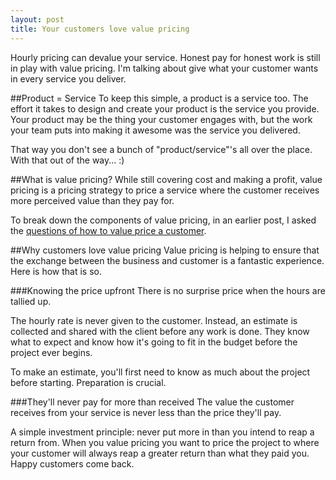 ```yaml
---
layout: post
title: Your customers love value pricing
---
```


Hourly pricing can devalue your service. Honest pay for honest work is still in play with value pricing. I'm talking about give what your customer wants in every service you deliver.

##Product = Service
To keep this simple, a product is a service too. The effort it takes to design and create your product is the service you provide. Your product may be the thing your customer engages with, but the work your team puts into making it awesome was the service you delivered.

That way you don't see a bunch of "product/service"'s all over the place. With that out of the way... :)

##What is value pricing?
While still covering cost and making a profit, value pricing is a pricing strategy to price a service where the customer receives more perceived value than they pay for.

To break down the components of value pricing, in an earlier post, I asked the [questions of how to value price a customer](http://blog.chancesmith.org/hourly-pay-is-dead-4-areas-to-look-at-to-value-price-your-customers/).

<!--If you want to know how to value price, [go here]()-->

##Why customers love value pricing
Value pricing is helping to ensure that the exchange between the business and customer is a fantastic experience. Here is how that is so.

###Knowing the price upfront
There is no surprise price when the hours are tallied up. 

The hourly rate is never given to the customer. Instead, an estimate is collected and shared with the client before any work is done. They know what to expect and know how it's going to fit in the budget before the project ever begins.

To make an estimate, you'll first need to know as much about the project before starting. Preparation is crucial.

###They'll never pay for more than received
The value the customer receives from your service is never less than the price they'll pay.

A simple investment principle: never put more in than you intend to reap a return from. When you value pricing you want to price the project to where your customer will always reap a greater return than what they paid you. Happy customers​ come back.

###

<!--As a business, I know you'll [love value pricing too]().-->